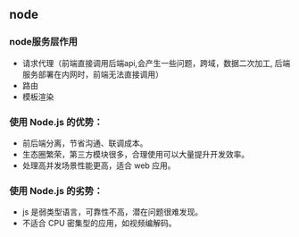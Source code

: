 ## node
### node服务层作用
- 请求代理（前端直接调用后端api,会产生一些问题，跨域，数据二次加工, 后端服务部署在内网时，前端无法直接调用）
- 路由
- 模板渲染
### 使用 Node.js 的优势：
- 前后端分离，节省沟通、联调成本。
- 生态圈繁荣，第三方模块很多，合理使用可以大量提升开发效率。
- 处理高并发场景性能更高，适合 web 应用。
### 使用 Node.js 的劣势：
- js 是弱类型语言，可靠性不高，潜在问题很难发现。
- 不适合 CPU 密集型的应用，如视频编解码。
